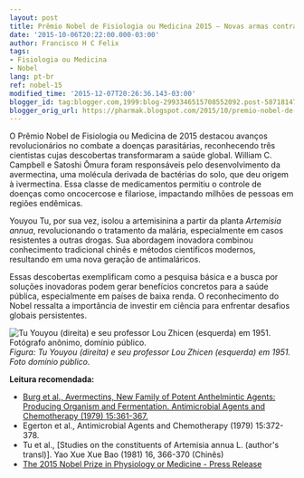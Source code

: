 ```yaml
---
layout: post
title: Prêmio Nobel de Fisiologia ou Medicina 2015 – Novas armas contra parasitoses e malária
date: '2015-10-06T20:22:00.000-03:00'
author: Francisco H C Felix
tags:
- Fisiologia ou Medicina
- Nobel
lang: pt-br
ref: nobel-15
modified_time: '2015-12-07T20:26:36.143-03:00'
blogger_id: tag:blogger.com,1999:blog-2993346515708552092.post-5871814733024746877
blogger_orig_url: https://pharmak.blogspot.com/2015/10/premio-nobel-de-fisiologia-e-medicina.html
---
```


O Prêmio Nobel de Fisiologia ou Medicina de 2015 destacou avanços revolucionários no combate a doenças parasitárias, reconhecendo três cientistas cujas descobertas transformaram a saúde global. William C. Campbell e Satoshi Ōmura foram responsáveis pelo desenvolvimento da avermectina, uma molécula derivada de bactérias do solo, que deu origem à ivermectina. Essa classe de medicamentos permitiu o controle de doenças como oncocercose e filariose, impactando milhões de pessoas em regiões endêmicas.

Youyou Tu, por sua vez, isolou a artemisinina a partir da planta _Artemisia annua_, revolucionando o tratamento da malária, especialmente em casos resistentes a outras drogas. Sua abordagem inovadora combinou conhecimento tradicional chinês e métodos científicos modernos, resultando em uma nova geração de antimaláricos.

Essas descobertas exemplificam como a pesquisa básica e a busca por soluções inovadoras podem gerar benefícios concretos para a saúde pública, especialmente em países de baixa renda. O reconhecimento do Nobel ressalta a importância de investir em ciência para enfrentar desafios globais persistentes.

![Tu Youyou (direita) e seu professor Lou Zhicen (esquerda) em 1951. Fotógrafo anônimo, domínio público.](https://upload.wikimedia.org/wikipedia/commons/c/c1/Tu_Youyou_in_1950s.jpg)
_Figura: Tu Youyou (direita) e seu professor Lou Zhicen (esquerda) em 1951. Foto domínio público._

**Leitura recomendada:**

- [Burg et al., Avermectins, New Family of Potent Anthelmintic Agents: Producing Organism and Fermentation. Antimicrobial Agents and Chemotherapy (1979) 15:361-367.](https://www.ncbi.nlm.nih.gov/pmc/articles/PMC352666/pdf/aac00273-0045.pdf)
- Egerton et al., Antimicrobial Agents and Chemotherapy (1979) 15:372-378.
- Tu et al., [Studies on the constituents of Artemisia annua L. (author's transl)]. Yao Xue Xue Bao (1981) 16, 366-370 (Chinês)
- [The 2015 Nobel Prize in Physiology or Medicine - Press Release](https://www.nobelprize.org/nobel_prizes/medicine/laureates/2015/press.html)
